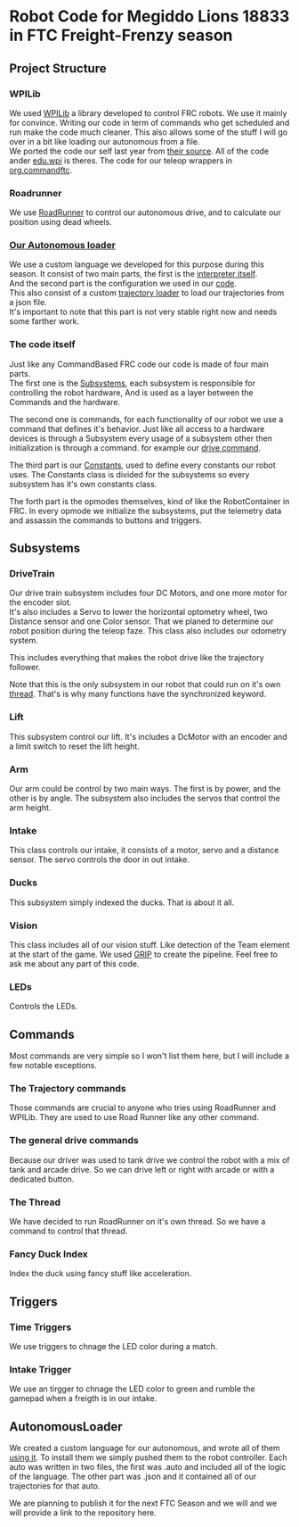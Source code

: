 # Robot Code for Megiddo Lions 18833 in FTC Freight-Frenzy season

## Project Structure

### WPILib

We used [WPILib](https://docs.wpilib.org/en/stable/index.html) a library developed to control FRC robots.
We use it mainly for convince. Writing our code in term of commands who get scheduled and run make the code much cleaner.
This also allows some of the stuff I will go over in a bit like loading our autonomous from a file.\
We ported the code our self last year from [their source](https://github.com/wpilibsuite/allwpilib).
All of the code ander [edu.wpi](TeamCode/src/main/java/edu/wpi/) is theres.
The code for our teleop wrappers in [org.commandftc](TeamCode/src/main/java/org/commandftc/).

### Roadrunner

We use [RoadRunner](https://learnroadrunner.com/) to control our autonomous drive, and to calculate our position using dead wheels.

### [Our Autonomous loader](#AutonomousLoader)

We use a custom language we developed for this purpose during this season.
It consist of two main parts, the first is the [interpreter itself](TeamCode/src/main/java/edu/megiddo/lions/).\
And the second part is the configuration we used in our [code](TeamCode/src/main/java/org/firstinspires/ftc/teamcode/lib/auto/).\
This also consist of a custom [trajectory loader](TeamCode/src/main/java/org/firstinspires/ftc/teamcode/lib/auto/TrajectoryLoader.java) to load our trajectories from a json file.\
It's important to note that this part is not very stable right now and needs some farther work.

### The code itself

Just like any CommandBased FRC code our code is made of four main parts.\
The first one is the [Subsystems](#Subsystems),
each subsystem is responsible for controlling the robot hardware, And is used as a layer between the Commands and the hardware.

The second one is commands, for each functionality of our robot we use a command that defines it's behavior.
Just like all access to a hardware devices is through a Subsystem every usage of a subsystem other then initialization is through a command.
for example our [drive command](TeamCode/src/main/java/org/firstinspires/ftc/teamcode/commands/drive/TankDriveCommand.java).

The third part is our [Constants](TeamCode/src/main/java/org/firstinspires/ftc/teamcode/Constants.java),
used to define every constants our robot uses.
The Constants class is divided for the subsystems so every subsystem has it's own constants class.

The forth part is the opmodes themselves, kind of like the RobotContainer in FRC.
In every opmode we initialize the subsystems, put the telemetry data and assassin the commands to buttons and triggers.

## Subsystems

### DriveTrain

Our drive train subsystem includes four DC Motors, and one more motor for the encoder slot.\
It's also includes a Servo to lower the horizontal optometry wheel,
two Distance sensor and one Color sensor. That we planed to determine our robot position during the teleop faze.
This class also includes our odometry system.

This includes everything that makes the robot drive like the trajectory follower.

Note that this is the only subsystem in our robot that could run on it's own [thread](TeamCode/src/main/java/org/firstinspires/ftc/teamcode/commands/drive/RoadRunnerThread.java). That's is why many functions have the synchronized keyword.

### Lift

This subsystem control our lift.
It's includes a DcMotor with an encoder and a limit switch to reset the lift height.

### Arm

Our arm could be control by two main ways. The first is by power, and the other is by angle.
The subsystem also includes the servos that control the arm height.

### Intake

This class controls our intake, it consists of a motor, servo and a distance sensor.
The servo controls the door in out intake.

### Ducks

This subsystem simply indexed the ducks. That is about it all.

### Vision

This class includes all of our vision stuff.
Like detection of the Team element at the start of the game.
We used [GRIP](https://wpiroboticsprojects.github.io/GRIP/#/) to create the pipeline.
Feel free to ask me about any part of this code.

### LEDs

Controls the LEDs.

## Commands

Most commands are very simple so I won't list them here, but I will include a few notable exceptions.

### The Trajectory commands

Those commands are crucial to anyone who tries using RoadRunner and WPILib.
They are used to use Road Runner like any other command.

### The general drive commands

Because our driver was used to tank drive we control the robot with a mix of tank and arcade drive.
So we can drive left or right with arcade or with a dedicated button.

### The Thread

We have decided to run RoadRunner on it's own thread.
So we have a command to control that thread.

### Fancy Duck Index

Index the duck using fancy stuff like acceleration.

## Triggers

### Time Triggers

We use triggers to chnage the LED color during a match.

### Intake Trigger

We use an tirgger to chnage the LED color to green and rumble the gamepad when a freigth is in our intake.

## AutonomousLoader

We created a custom language for our autonomous, and wrote all of them [using it](TeamCode/src/main/java/org/firstinspires/ftc/teamcode/auto/).
To install them we simply pushed them to the robot controller.
Each auto was written in two files, the first was .auto and included all of the logic of the language.
The other part was .json and it contained all of our trajectories for that auto.

We are planning to publish it for the next FTC Season and we will and we will provide a link to the repository here.
